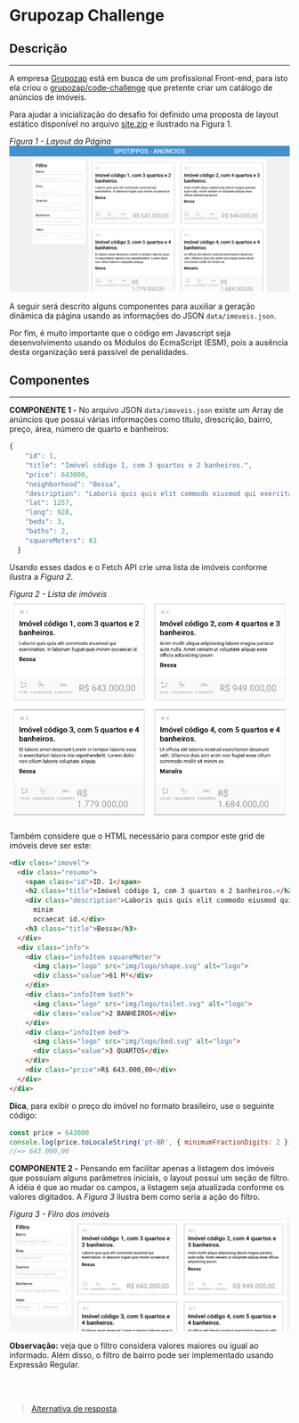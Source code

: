 # Grupozap Challenge

## Descrição
---

A empresa [Grupozap](https://www.grupozap.com) está em busca de um profissional Front-end, para isto ela criou o [grupozap/code-challenge](https://github.com/grupozap/code-challenge/blob/master/frontend.md) que pretente criar um catálogo de anúncios de imóveis.

Para ajudar a inicialização do desafio foi definido uma proposta de layout estático disponível no arquivo [site.zip](site.zip) e ilustrado na Figura 1.

*Figura 1 - Layout da Página*
![Layout da Página](assets/layout.png)

A seguir será descrito alguns componentes para auxiliar a geração dinâmica da página usando as informações do JSON `data/imoveis.json`.

Por fim, é muito importante que o código em Javascript seja desenvolvimento usando os Módulos do EcmaScript (ESM), pois a ausência desta organização será passível de penalidades.

## Componentes
---

**COMPONENTE 1 -** No arquivo JSON `data/imoveis.json` existe um Array de anúncios que possui várias informações como título, drescrição, bairro, preço, área, número de quarto e banheiros:

```js
{
    "id": 1,
    "title": "Imóvel código 1, com 3 quartos e 2 banheiros.",
    "price": 643000,
    "neighborhood": "Bessa",
    "description": "Laboris quis quis elit commodo eiusmod qui exercitation. In laborum fugiat quis minim occaecat id.",
    "lat": 1257,
    "long": 928,
    "beds": 3,
    "baths": 2,
    "squareMeters": 61
  }
```

Usando esses dados e o Fetch API crie uma lista de imóveis conforme ilustra a *Figura 2*.

*Figura 2 - Lista de imóveis*<br>
![Lista de imóveis](assets/imoveis.png)

Também considere que o HTML necessário para compor este grid de imóveis deve ser este:

```html
<div class="imovel">
  <div class="resumo">
    <span class="id">ID. 1</span>
    <h2 class="title">Imóvel código 1, com 3 quartos e 2 banheiros.</h2>
    <div class="description">Laboris quis quis elit commodo eiusmod qui exercitation. In laborum fugiat quis
      minim
      occaecat id.</div>
    <h3 class="title">Bessa</h3>
  </div>
  <div class="info">
    <div class="infoItem squareMeter">
      <img class="logo" src="img/logo/shape.svg" alt="logo">
      <div class="value">61 M²</div>
    </div>
    <div class="infoItem bath">
      <img class="logo" src="img/logo/toilet.svg" alt="logo">
      <div class="value">2 BANHEIROS</div>
    </div>
    <div class="infoItem bed">
      <img class="logo" src="img/logo/bed.svg" alt="logo">
      <div class="value">3 QUARTOS</div>
    </div>
    <div class="price">R$ 643.000,00</div>
  </div>
</div>
```

**Dica**, para exibir o preço do imóvel no formato brasileiro, use o seguinte código:

```js
const price = 643000
console.log(price.toLocaleString('pt-BR', { minimumFractionDigits: 2 }))
//=> 643.000,00
```

**COMPONENTE 2 -** Pensando em facilitar apenas a listagem dos imóveis que possuiam alguns parâmetros iniciais, o layout possui um seção de filtro. A idéia é que ao mudar os campos, a listagem seja atualizada conforme os valores digitados. A *Figura 3* ilustra bem como seria a ação do filtro.

*Figura 3 - Filro dos imóveis*<br>
![Filtro dos imóveis](assets/filtro.gif)

**Observação:** veja que o filtro considera valores maiores ou igual ao informado. Além disso, o filtro de bairro pode ser implementado usando Expressão Regular.

<br>
<br>

> [Alternativa de resposta](site-response/).